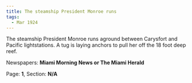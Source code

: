 ```yaml
---  
title: The steamship President Monroe runs  
tags:  
  - Mar 1924  
---  
```

  
The steamship President Monroe runs aground between Carysfort and Pacific lightstations. A tug is laying anchors to pull her off the 18 foot deep reef.  
  
Newspapers: **Miami Morning News or The Miami Herald**  
  
Page: **1**, Section: **N/A** 
